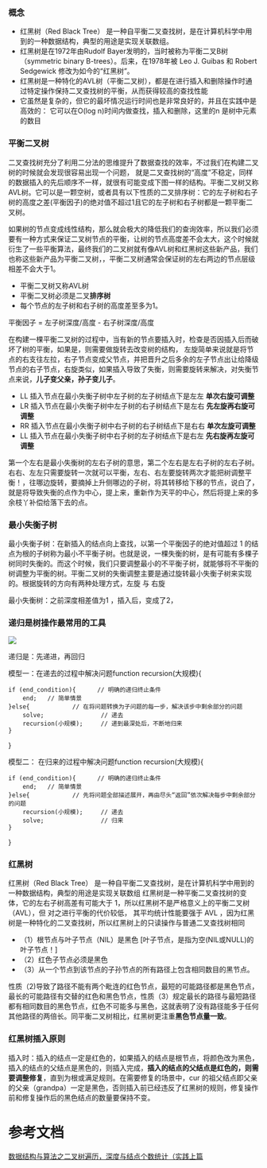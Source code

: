 ### 概念

* 红黑树（Red Black Tree） 是一种自平衡二叉查找树，是在计算机科学中用到的一种数据结构，典型的用途是实现关联数组。 
* 红黑树是在1972年由Rudolf Bayer发明的，当时被称为平衡二叉B树（symmetric binary B-trees）。后来，在1978年被 Leo J. Guibas 和 Robert Sedgewick 修改为如今的“红黑树”。 
* 红黑树是一种特化的AVL树（平衡二叉树），都是在进行插入和删除操作时通过特定操作保持二叉查找树的平衡，从而获得较高的查找性能 
* 它虽然是复杂的，但它的最坏情况运行时间也是非常良好的，并且在实践中是高效的： 它可以在O(log n)时间内做查找，插入和删除，这里的n 是树中元素的数目

### 平衡二叉树

二叉查找树充分了利用二分法的思维提升了数据查找的效率，不过我们在构建二叉树的时候就会发现很容易出现一个问题， 就是二叉查找树的“高度”不稳定，同样的数据插入的先后顺序不一样，就很有可能变成下图一样的结构。平衡二叉树又称AVL树。它可以是一颗空树，或者具有以下性质的二叉排序树：它的左子树和右子树的高度之差(平衡因子)的绝对值不超过1且它的左子树和右子树都是一颗平衡二叉树。


如果树的节点变成线性结构，那么就会极大的降低我们的查询效率，所以我们必须要有一种方式来保证二叉树节点的平衡，让树的节点高度差不会太大，这个时候就衍生了一些平衡算法，最终我们的二叉树就有像AVL树和红黑树这些新产品，我们也称这些新产品为平衡二叉树，，平衡二叉树通常会保证树的左右两边的节点层级相差不会大于1。

* 平衡二叉树又称AVL树
* 平衡二叉树必须是二叉**排序树**
* 每个节点的左子树和右子树的高度差至多为1。


平衡因子 = 左子树深度/高度 - 右子树深度/高度

在构建一棵平衡二叉树的过程中，当有新的节点要插入时，检查是否因插入后而破坏了树的平衡，如果是，则需要做旋转去改变树的结构， 左旋简单来说就是将节点的右支往左拉，右子节点变成父节点，并把晋升之后多余的左子节点出让给降级节点的右子节点，右旋类似，如果插入导致了失衡，则需要旋转来解决，对失衡节点来说，**儿子变父亲，孙子变儿子**。
	
* LL 插入节点在最小失衡子树中左子树的左子树结点下是左左 **单次右旋可调整**
* LR 插入节点在最小失衡子树中左子树的右子树结点下是左右 **先左旋再右旋可调整**
* RR 插入节点在最小失衡子树中右子树的右子树结点下是右右 **单次左旋可调整**
* LL 插入节点在最小失衡子树中右子树的左子树结点下是右左 **先右旋再左旋可调整**
 
第一个左右是最小失衡树的左右子树的意思，第二个左右是左右子树的左右子树。右右、左左只需要旋转一次就可以平衡，左右、右左要旋转两次才能把树调整平衡！，往哪边旋转，要摘掉上升侧哪边的子树，将其转移给下移的节点，说白了，就是将导致失衡的点作为中心，提上来，重新作为天平的中心，然后将提上来的多余枝丫补偿给落下去的点。

### 最小失衡子树

最小失衡子树：在新插入的结点向上查找，以第一个平衡因子的绝对值超过 1 的结点为根的子树称为最小不平衡子树。也就是说，一棵失衡的树，是有可能有多棵子树同时失衡的。而这个时候，我们只要调整最小的不平衡子树，就能够将不平衡的树调整为平衡的树。平衡二叉树的失衡调整主要是通过旋转最小失衡子树来实现的。根据旋转的方向有两种处理方式，左旋 与 右旋 


最小失衡树：之前深度相差值为1 ，插入后，变成了2，


### 递归是树操作最常用的工具


![](https://picx1.zhimg.com/80/v2-1ad28b5063f58925acfbc5df639f61ec_1440w.webp?source=1940ef5c)

递归是：先递进，再回归

模型一：在递去的过程中解决问题function recursion(大规模){
  
    if (end_condition){      // 明确的递归终止条件
        end;   // 简单情景
    }else{            // 在将问题转换为子问题的每一步，解决该步中剩余部分的问题
        solve;                // 递去
        recursion(小规模);     // 递到最深处后，不断地归来
    }
}

模型二： 在归来的过程中解决问题function recursion(大规模){
   
    if (end_condition){      // 明确的递归终止条件
        end;   // 简单情景
    }else{            // 先将问题全部描述展开，再由尽头“返回”依次解决每步中剩余部分的问题
        recursion(小规模);     // 递去
        solve;                // 归来
    }
}

 


### 红黑树

红黑树（Red Black Tree） 是一种自平衡二叉查找树，是在计算机科学中用到的一种数据结构，典型的用途是实现关联数组
红黑树是一种平衡二叉查找树的变体，它的左右子树高差有可能大于 1，所以红黑树不是严格意义上的平衡二叉树（AVL），但 对之进行平衡的代价较低， 其平均统计性能要强于 AVL ，因为红黑树是一种特化的二叉查找树，所以红黑树上的只读操作与普通二叉查找树相同

* （1）根节点与叶子节点（NIL）是黑色 [叶子节点，是指为空(NIL或NULL)的叶子节点！]
* （2）红色子节点必须是黑色
* （3）从一个节点到该节点的子孙节点的所有路径上包含相同数目的黑节点。
 
性质（2)导致了路径不能有两个毗连的红色节点，最短的可能路径都是黑色节点，最长的可能路径有交替的红色和黑色节点，性质（3）规定最长的路径与最短路径都有相同数目的黑色节点，红色不可能多与黑色，这就表明了没有路径能多于任何其他路径的两倍长。同平衡二叉树相比，红黑树更注重**黑色节点量一致**。
 
###  红黑树插入原则

插入时：插入的结点一定是红色的，如果插入的结点是根节点，将颜色改为黑色，插入的结点的父结点是黑色的，则插入完成，**插入的结点的父结点是红色的，则需要调整修复**，直到为根或满足规则。在需要修复的场景中，cur 的祖父结点即父亲的父亲（grandpa）一定是黑色，否则插入前已经违反了红黑树的规则，修复操作前和修复操作后的黑色结点的数量要保持不变。


# 参考文档


[数据结构与算法之二叉树遍历，深度与结点个数统计（实践上篇](https://bbs.huaweicloud.com/blogs/357407)